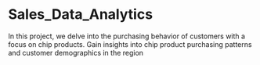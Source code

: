 # Sales_Data_Analytics

In this project, we delve into the purchasing behavior of customers with a focus on chip products. Gain insights into chip product purchasing patterns and customer demographics in the region
